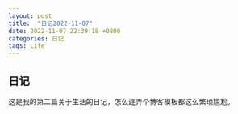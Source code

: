 ```yaml
---
layout: post
title:  "日记2022-11-07"
date: 2022-11-07 22:39:18 +0800
categories: 日记
tags: Life
---
```



## 日记

这是我的第二篇关于生活的日记，怎么连弄个博客模板都这么繁琐尴尬。


